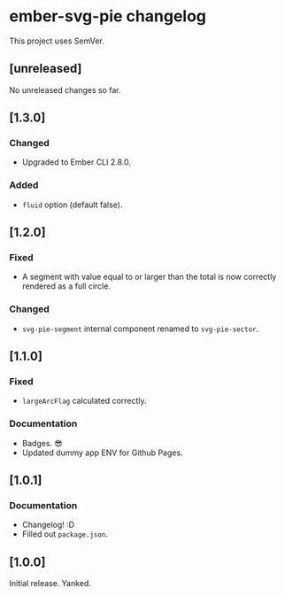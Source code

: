 # ember-svg-pie changelog

This project uses SemVer.


## [unreleased]

No unreleased changes so far.



## [1.3.0]

### Changed
- Upgraded to Ember CLI 2.8.0.

### Added
- `fluid` option (default false).



## [1.2.0]

### Fixed
- A segment with value equal to or larger than the total is now correctly rendered as a full circle.

### Changed
- `svg-pie-segment` internal component renamed to `svg-pie-sector`.



## [1.1.0]

### Fixed
- `largeArcFlag` calculated correctly.

### Documentation
- Badges. :sunglasses:
- Updated dummy app ENV for Github Pages.


## [1.0.1]

### Documentation
- Changelog! :D
- Filled out `package.json`.


## [1.0.0]

Initial release. Yanked.
